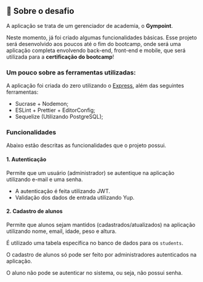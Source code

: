 ## :rocket: Sobre o desafio

A aplicação se trata de um gerenciador de academia, o **Gympoint**.

Neste momento, já foi criado algumas funcionalidades básicas. Esse projeto será desenvolvido aos poucos até o fim do bootcamp, onde será uma aplicação completa envolvendo back-end, front-end e mobile, que será utilizada para a **certificação do bootcamp**!

### Um pouco sobre as ferramentas utilizadas:

A aplicação foi criada do zero utilizando o [Express](https://expressjs.com/), além das seguintes ferramentas:

- Sucrase + Nodemon;
- ESLint + Prettier + EditorConfig;
- Sequelize (Utilizando PostgreSQL);

### Funcionalidades

Abaixo estão descritas as funcionalidades que o projeto possui.

#### 1. Autenticação

Permite que um usuário (administrador) se autentique na aplicação utilizando e-mail e uma senha.

- A autenticação é feita utilizando JWT.
- Validação dos dados de entrada utilizando Yup.

#### 2. Cadastro de alunos

Permite que alunos sejam mantidos (cadastrados/atualizados) na aplicação utilizando nome, email, idade, peso e altura.

É utilizado uma tabela específica no banco de dados para os `students`.

O cadastro de alunos só pode ser feito por administradores autenticados na aplicação.

O aluno não pode se autenticar no sistema, ou seja, não possui senha.
